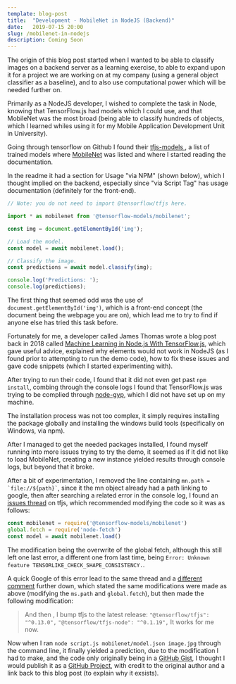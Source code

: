 ```yaml
---
template: blog-post
title:  "Development - MobileNet in NodeJS (Backend)"
date:   2019-07-15 20:00
slug: /mobilenet-in-nodejs
description: Coming Soon
---
```


The origin of this blog post started when I wanted to be able to classify images on a backend server as a learning exercise, to able to expand upon it for a project we are working on at my company (using a general object classifier as a baseline), and to also use computational power which will be needed further on. 

Primarily as a NodeJS developer, I wished to complete the task in Node, knowing that TensorFlow.js had models which I could use, and that MobileNet was the most broad (being able to classify hundreds of objects, which I learned whiles using it for my Mobile Application Development Unit in University).

Going through tensorflow on Github I found their [tfjs-models
](https://github.com/tensorflow/tfjs-models), a list of trained models where [MobileNet](https://github.com/tensorflow/tfjs-models/tree/master/mobilenet) was listed and where I started reading the documentation.

In the readme it had a section for Usage "via NPM" (shown below), which I thought implied on the backend, especially since "via Script Tag" has usage documentation (definitely for the front-end).

```javascript
// Note: you do not need to import @tensorflow/tfjs here.

import * as mobilenet from '@tensorflow-models/mobilenet';

const img = document.getElementById('img');

// Load the model.
const model = await mobilenet.load();

// Classify the image.
const predictions = await model.classify(img);

console.log('Predictions: ');
console.log(predictions);
```

The first thing that seemed odd was the use of `document.getElementById('img')`, which is a front-end concept (the document being the webpage you are on), which lead me to try to find if anyone else has tried this task before.

Fortunately for me, a developer called James Thomas wrote a blog post back in 2018 called [Machine Learning in Node.js With TensorFlow.js](http://jamesthom.as/blog/2018/08/07/machine-learning-in-node-dot-js-with-tensorflow-dot-js/), which gave useful advice, explained why elements would not work in NodeJS (as I found prior to attempting to run the demo code), how to fix these issues and gave code snippets (which I started experimenting with).

After trying to run their code, I found that it did not even get past `npm install`, combing through the console logs I found that TensorFlow.js was trying to be complied through [node-gyp](https://github.com/nodejs/node-gyp), which I did not have set up on my machine.

The installation process was not too complex, it simply requires installing the package globally and installing the windows build tools (specifically on Windows, via npm).

After I managed to get the needed packages installed, I found myself running into more issues trying to try the demo, it seemed as if it did not like to load MobileNet, creating a new instance yielded results through console logs, but beyond that it broke.

After a bit of experimentation, I removed the line containing `` mn.path = `file://${path}` ``, since it the mn object already had a path linking to google, then after searching a related error in the console log, I found an [issues thread](https://github.com/tensorflow/tfjs/issues/740#issuecomment-427895896) on tfjs, which recommended modifying the code so it was as follows:

```javascript
const mobilenet = require('@tensorflow-models/mobilenet')
global.fetch = require('node-fetch')
const model = await mobilenet.load()
```

The modification being the overwrite of the global fetch, although this still left one last error, a different one from last time, being `Error: Unknown feature TENSORLIKE_CHECK_SHAPE_CONSISTENCY.`. 

A quick Google of this error lead to the same thread and a [different comment](https://github.com/tensorflow/tfjs/issues/740#issuecomment-432983629) further down, which stated the same modifications were made as above (modifying the `ms.path` and `global.fetch`), but then made the following modification:

> And then , I bump tfjs to the latest release:
>   `"@tensorflow/tfjs": "^0.13.0",`
>   `"@tensorflow/tfjs-node": "^0.1.19",`
> It works for me now.

Now when I ran `node script.js mobilenet/model.json image.jpg` through the command line, it finally yielded a prediction, due to the modification I had to make, and the code only originally being in a [GitHub Gist](https://gist.github.com/jthomas/145610bdeda2638d94fab9a397eb1f1d), I thought I would publish it as a [GitHub Project](https://github.com/Sean12697/MobileNet-via-TensorFlowJS-in-NodeJS), with credit to the original author and a link back to this blog post (to explain why it exsists).
